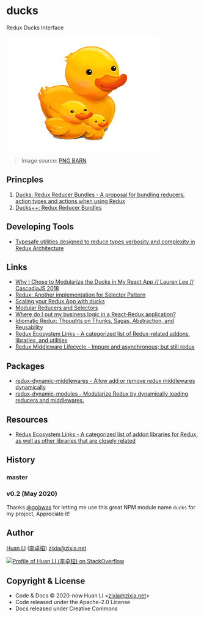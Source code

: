 # ducks

Redux Ducks Interface

![Ducks](docs/images/ducks.png)

> Image source: [PNG BARN](https://www.pngbarn.com/png-image-biwfd)

## Princples

1. [Ducks: Redux Reducer Bundles - A proposal for bundling reducers, action types and actions when using Redux](https://github.com/erikras/ducks-modular-redux)
1. [Ducks++: Redux Reducer Bundles](https://medium.com/@DjamelH/ducks-redux-reducer-bundles-44267f080d22)

## Developing Tools

- [Typesafe utilities designed to reduce types verbosity and complexity in Redux Architecture](https://github.com/piotrwitek/typesafe-actions)

## Links

- [Why I Chose to Modularize the Ducks in My React App // Lauren Lee // CascadiaJS 2018](https://www.youtube.com/watch?v=jr7D4VAzNig&t=960s)
- [Redux: Another implementation for Selector Pattern](https://stackoverflow.com/q/53265572/1123955)
- [Scaling your Redux App with ducks](https://www.freecodecamp.org/news/scaling-your-redux-app-with-ducks-6115955638be/)
- [Modular Reducers and Selectors](https://randycoulman.com/blog/2016/09/27/modular-reducers-and-selectors/)
- [Where do I put my business logic in a React-Redux application?](https://medium.com/@jeffbski/where-do-i-put-my-business-logic-in-a-react-redux-application-9253ef91ce1)
- [Idiomatic Redux: Thoughts on Thunks, Sagas, Abstraction, and Reusability](https://blog.isquaredsoftware.com/2017/01/idiomatic-redux-thoughts-on-thunks-sagas-abstraction-and-reusability/)
- [Redux Ecosystem Links - A categorized list of Redux-related addons, libraries, and utilities](https://github.com/markerikson/redux-ecosystem-links)
- [Redux Middleware Lifecycle - Impure and asynchronous; but still redux](https://hackernoon.com/redux-middleware-lifecycle-7d8defa4db7e)

## Packages

- [redux-dynamic-middlewares - Allow add or remove redux middlewares dynamically](https://github.com/pofigizm/redux-dynamic-middlewares)
- [redux-dynamic-modules - Modularize Redux by dynamically loading reducers and middlewares.](https://github.com/microsoft/redux-dynamic-modules)

## Resources

- [Redux Ecosystem Links - A categorized list of addon libraries for Redux, as well as other libraries that are closely related](https://github.com/markerikson/redux-ecosystem-links)

## History

### master

### v0.2 (May 2020)

Thanks [@gobwas](https://github.com/gobwas) for letting me use this great NPM module name `ducks` for my project, Appreciate it!

## Author

[Huan LI](https://github.com/huan) ([李卓桓](http://linkedin.com/in/zixia)) zixia@zixia.net

[![Profile of Huan LI (李卓桓) on StackOverflow](https://stackexchange.com/users/flair/265499.png)](https://stackexchange.com/users/265499)

## Copyright & License

- Code & Docs © 2020-now Huan LI \<zixia@zixia.net\>
- Code released under the Apache-2.0 License
- Docs released under Creative Commons
